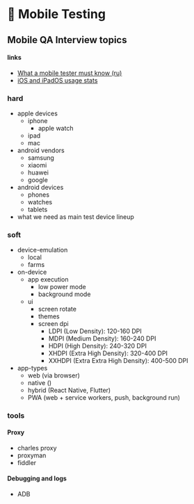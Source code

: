 # 📳 Mobile Testing

## Mobile QA Interview topics

#### links

- [What a mobile tester must know (ru)](https://www.youtube.com/watch?v=Vp3-um3nBpo)
- [iOS and iPadOS usage stats](https://developer.apple.com/support/app-store/)

### hard

- apple devices
	- iphone
		- apple watch
	- ipad
	- mac
- android vendors
	- samsung
	- xiaomi
	- huawei
	- google
- android devices
	- phones
	- watches
	- tablets
- what we need as main test device lineup

### soft

- device-emulation
	- local
	- farms
- on-device
	- app execution
		- low power mode
		- background mode
	- ui
		- screen rotate
		- themes
		- screen dpi
			- LDPI (Low Density): 120-160 DPI
			- MDPI (Medium Density): 160-240 DPI
			- HDPI (High Density): 240-320 DPI
			- XHDPI (Extra High Density): 320-400 DPI
			- XXHDPI (Extra Extra High Density): 400-500 DPI
- app-types
	- web (via browser)
	- native ()
	- hybrid (React Native, Flutter)
	- PWA (web + service workers, push, background run)
### tools

#### Proxy

- charles proxy
- proxyman
- fiddler

#### Debugging and logs

- ADB

